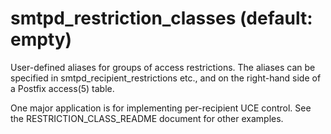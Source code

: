 # smtpd_restriction_classes (default: empty)

User-defined aliases for groups of access restrictions. The aliases
can be specified in smtpd\_recipient\_restrictions etc., and on the
right-hand side of a Postfix access(5) table.




One major application is for implementing per-recipient UCE control.
See the RESTRICTION\_CLASS\_README document for other examples.



